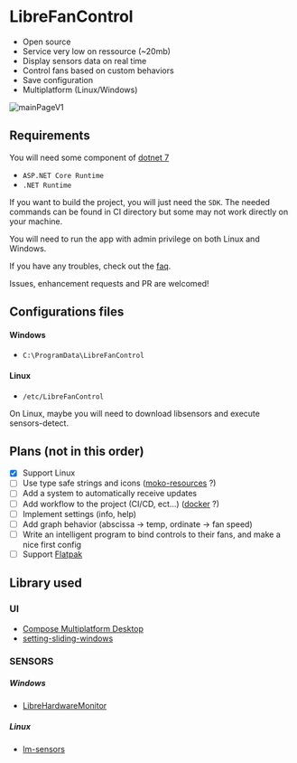 # LibreFanControl


- Open source
- Service very low on ressource (~20mb)
- Display sensors data on real time
- Control fans based on custom behaviors
- Save configuration
- Multiplatform (Linux/Windows)


![mainPageV1](https://github.com/wiiznokes/LibreFanControl/assets/78230769/543af76c-137c-456d-a04e-8ebfed323178)



## Requirements
You will need some component of [dotnet 7](https://dotnet.microsoft.com/en-us/download/dotnet/7.0)

- `ASP.NET Core Runtime`
- `.NET Runtime`

If you want to build the project, you will just need the `SDK`. The needed commands can be found in CI directory but some may not work directly on your machine.

You will need to run the app with admin privilege on both Linux and Windows.

If you have any troubles, check out the [faq](./assets/faq.md).

Issues, enhancement requests and PR are welcomed!

## Configurations files

#### Windows
- `C:\ProgramData\LibreFanControl`
#### Linux
- `/etc/LibreFanControl`

On Linux, maybe you will need to download libsensors and execute sensors-detect.

## Plans (not in this order)

- [x] Support Linux
- [ ] Use type safe strings and icons ([moko-resources](https://github.com/icerockdev/moko-resources) ?)
- [ ] Add a system to automatically receive updates
- [ ] Add workflow to the project (CI/CD, ect...) ([docker](https://docs.docker.com/) ?)
- [ ] Implement settings (info, help)
- [ ] Add graph behavior (abscissa -> temp, ordinate -> fan speed)
- [ ] Write an intelligent program to bind controls to their fans, and make a nice first config
- [ ] Support [Flatpak](https://docs.flatpak.org/en/latest/first-build.html)

## Library used

### UI
- [Compose Multiplatform Desktop](https://www.jetbrains.com/lp/compose-mpp/)
- [setting-sliding-windows](https://github.com/wiiznokes/setting-sliding-windows)
### SENSORS
##### Windows
- [LibreHardwareMonitor](https://github.com/LibreHardwareMonitor/LibreHardwareMonitor)
##### Linux
- [lm-sensors](https://github.com/lm-sensors/lm-sensors)
